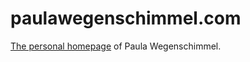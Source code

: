 # paulawegenschimmel.com

[The personal homepage](https://paulawegenschimmel.com) of Paula Wegenschimmel.
